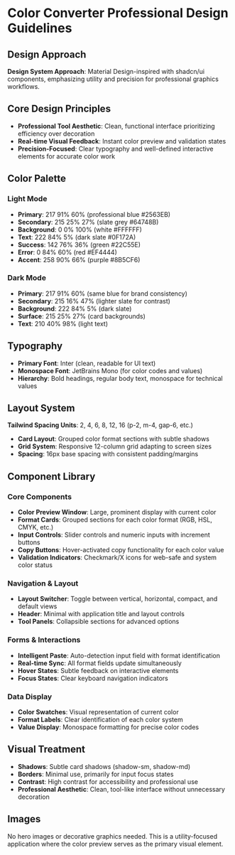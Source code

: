 # Color Converter Professional Design Guidelines

## Design Approach
**Design System Approach**: Material Design-inspired with shadcn/ui components, emphasizing utility and precision for professional graphics workflows.

## Core Design Principles
- **Professional Tool Aesthetic**: Clean, functional interface prioritizing efficiency over decoration
- **Real-time Visual Feedback**: Instant color preview and validation states
- **Precision-Focused**: Clear typography and well-defined interactive elements for accurate color work

## Color Palette

### Light Mode
- **Primary**: 217 91% 60% (professional blue #2563EB)
- **Secondary**: 215 25% 27% (slate grey #64748B) 
- **Background**: 0 0% 100% (white #FFFFFF)
- **Text**: 222 84% 5% (dark slate #0F172A)
- **Success**: 142 76% 36% (green #22C55E)
- **Error**: 0 84% 60% (red #EF4444)
- **Accent**: 258 90% 66% (purple #8B5CF6)

### Dark Mode
- **Primary**: 217 91% 60% (same blue for brand consistency)
- **Secondary**: 215 16% 47% (lighter slate for contrast)
- **Background**: 222 84% 5% (dark slate)
- **Surface**: 215 25% 27% (card backgrounds)
- **Text**: 210 40% 98% (light text)

## Typography
- **Primary Font**: Inter (clean, readable for UI text)
- **Monospace Font**: JetBrains Mono (for color codes and values)
- **Hierarchy**: Bold headings, regular body text, monospace for technical values

## Layout System
**Tailwind Spacing Units**: 2, 4, 6, 8, 12, 16 (p-2, m-4, gap-6, etc.)
- **Card Layout**: Grouped color format sections with subtle shadows
- **Grid System**: Responsive 12-column grid adapting to screen sizes
- **Spacing**: 16px base spacing with consistent padding/margins

## Component Library

### Core Components
- **Color Preview Window**: Large, prominent display with current color
- **Format Cards**: Grouped sections for each color format (RGB, HSL, CMYK, etc.)
- **Input Controls**: Slider controls and numeric inputs with increment buttons
- **Copy Buttons**: Hover-activated copy functionality for each color value
- **Validation Indicators**: Checkmark/X icons for web-safe and system color status

### Navigation & Layout
- **Layout Switcher**: Toggle between vertical, horizontal, compact, and default views
- **Header**: Minimal with application title and layout controls
- **Tool Panels**: Collapsible sections for advanced options

### Forms & Interactions
- **Intelligent Paste**: Auto-detection input field with format identification
- **Real-time Sync**: All format fields update simultaneously
- **Hover States**: Subtle feedback on interactive elements
- **Focus States**: Clear keyboard navigation indicators

### Data Display
- **Color Swatches**: Visual representation of current color
- **Format Labels**: Clear identification of each color system
- **Value Display**: Monospace formatting for precise color codes

## Visual Treatment
- **Shadows**: Subtle card shadows (shadow-sm, shadow-md)
- **Borders**: Minimal use, primarily for input focus states
- **Contrast**: High contrast for accessibility and professional use
- **Professional Aesthetic**: Clean, tool-like interface without unnecessary decoration

## Images
No hero images or decorative graphics needed. This is a utility-focused application where the color preview serves as the primary visual element.